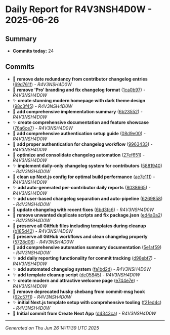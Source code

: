 # Daily Report for R4V3NSH4D0W - 2025-06-26

## Summary
- **Commits today:** 24

## Commits

- 🐛 **remove date redundancy from contributor changelog entries** ([69d761f](../../commit/69d761f)) - *R4V3NSH4D0W*
- 🔧 **remove 'Pro' branding and fix changelog format** ([1ca0b97](../../commit/1ca0b97)) - *R4V3NSH4D0W*
- ✨ **create stunning modern homepage with dark theme design** ([98c3f45](../../commit/98c3f45)) - *R4V3NSH4D0W*
- 🔧 **add comprehensive implementation summary** ([6b23552](../../commit/6b23552)) - *R4V3NSH4D0W*
- ✨ **create comprehensive documentation and feature showcase** ([76a6ce7](../../commit/76a6ce7)) - *R4V3NSH4D0W*
- 🔧 **add comprehensive authentication setup guide** ([08d9e00](../../commit/08d9e00)) - *R4V3NSH4D0W*
- 🐛 **add proper authentication for changelog workflow** ([9963433](../../commit/9963433)) - *R4V3NSH4D0W*
- 🔧 **optimize and consolidate changelog automation** ([27ef651](../../commit/27ef651)) - *R4V3NSH4D0W*
- ✨ **implement daily-only changelog system for contributors** ([5881940](../../commit/5881940)) - *R4V3NSH4D0W*
- 🐛 **clean up Next.js config for optimal build performance** ([ae7e111](../../commit/ae7e111)) - *R4V3NSH4D0W*
- ✨ **add auto-generated per-contributor daily reports** ([8038665](../../commit/8038665)) - *R4V3NSH4D0W*
- ✨ **add user-based changelog separation and auto-pipeline** ([6269858](../../commit/6269858)) - *R4V3NSH4D0W*
- 🔧 **update changelog with recent fixes** ([6bd3fc6](../../commit/6bd3fc6)) - *R4V3NSH4D0W*
- 🔧 **remove unwanted duplicate scripts and fix package.json** ([ed4a0a2](../../commit/ed4a0a2)) - *R4V3NSH4D0W*
- 🐛 **preserve all GitHub files including templates during cleanup** ([b185d42](../../commit/b185d42)) - *R4V3NSH4D0W*
- 🐛 **preserve all GitHub workflows and clean changelog properly** ([5728d06](../../commit/5728d06)) - *R4V3NSH4D0W*
- 🔧 **add comprehensive automation summary documentation** ([5e1af59](../../commit/5e1af59)) - *R4V3NSH4D0W*
- ✨ **add daily reporting functionality for commit tracking** ([d98ebf7](../../commit/d98ebf7)) - *R4V3NSH4D0W*
- ✨ **add automated changelog system** ([fa1bd2d](../../commit/fa1bd2d)) - *R4V3NSH4D0W*
- ✨ **add template cleanup script** ([de05845](../../commit/de05845)) - *R4V3NSH4D0W*
- ✨ **create modern and attractive welcome page** ([e744e7e](../../commit/e744e7e)) - *R4V3NSH4D0W*
- 🐛 **remove deprecated husky shebang from commit-msg hook** ([62c57f1](../../commit/62c57f1)) - *R4V3NSH4D0W*
- ✨ **initial Next.js template setup with comprehensive tooling** ([f21ed4c](../../commit/f21ed4c)) - *R4V3NSH4D0W*
- 🔧 **Initial commit from Create Next App** ([d4343ca](../../commit/d4343ca)) - *R4V3NSH4D0W*

---
*Generated on Thu Jun 26 14:11:39 UTC 2025*
